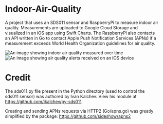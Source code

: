 # Indoor-Air-Quality
A project that uses an SDS011 sensor and RaspberryPi to measure indoor air quality.  Measurements are uploaded to Google Cloud Storage and visualized in an iOS app using Swift Charts. The RaspberryPi also contacts an API written in Go to contact Apple Push Notification Services (APNs) if a measurement exceeds World Health Organization guidelines for air quality.

![An image showing indoor air quality measured over time](https://github.com/harr1424]/Indoor-Air-Quality/blob/main/images/chart.png?raw=true)
![An image showing air quality alerts received on an iOS device](https://github.com/[harr1424]/Indoor-Air-Quality/blob/main/images/alerts.png?raw=true)


# Credit 
The sds011.py file present in the Python directory (used to control the sds011 sensor) was authored by Ivan Kalchev. View his module at https://github.com/ikalchev/py-sds011

Creating and sending APNs requests via HTTP2 (Go/apns.go) was greatly simplified by the package: https://github.com/sideshow/apns2
